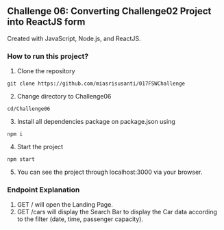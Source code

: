 ## Challenge 06: Converting Challenge02 Project into ReactJS form

Created with JavaScript, Node.js, and ReactJS.


### How to run this project?
1. Clone the repository
```
git clone https://github.com/miasrisusanti/017FSWChallenge
```

2. Change directory to Challenge06
```
cd/Challenge06
```

3. Install all dependencies package on package.json using
```
npm i
```

4. Start the project
```
npm start
```

5. You can see the project through localhost:3000 via your browser.


### Endpoint Explanation
1. GET / will open the Landing Page.
2. GET /cars will display the Search Bar to display the Car data according to the filter (date, time, passenger capacity).
